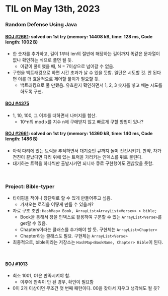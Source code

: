 # **TIL on May 13th, 2023**

### Random Defense Using Java
#### [BOJ #2661](../../../Problem%20Solving/boj/random%20defense/2661-05-13-2023.java): solved on 1st try (memory: 14408 kB, time: 128 ms, Code length: 1002 B)
* 한 숫자를 추가하고, 길이 1부터 len의 절반에 해당하는 길이까지 똑같은 문자열이 없나 확인하는 식으로 풀면 될 듯.
  - 이같이 풀이했을 때, N = 7이상으로 넘어갈 수 없음.
* 구현을 백트래킹으로 하면 시간 초과가 날 수 있을 듯함. 일단은 시도할 것. 안 된다면 이를 더 효율적으로 제어할 풀이가 필요할 듯.
  - 백트래킹으로 풀 만했음. 유효한지 확인하면서 1, 2, 3 숫자를 넣고 빼는 시도를 하도록 구현.


#### [BOJ #4375](../../../Problem%20Solving/boj/random%20defense/4375-05-13-2023.java)
* 1, 10, 100, 그 이후를 더하면서 나머지를 합산.
  - 10^n의 mod x를 지수 n에 구애받지 않고 빠르게 구할 방법이 있나?


#### [BOJ #2661](../../../Problem%20Solving/boj/random%20defense/13335-05-13-2023.java): solved on 1st try (memory: 14360 kB, time: 140 ms, Code length: 1486 B)
* 아직 다리에 있는 트럭을 추적하면서 대기중인 큐까지 돌며 전진시키기. 만약, 차가 전진이 끝났다면 다리 위에 있는 트럭을 가리키는 인덱스를 뒤로 물린다.
* 대기하는 트럭을 하나씩만 출발시키면 되니까 큐로 구현했어도 괜찮았을 듯함.

<br>

### Project: Bible-typer
* 타이핑을 책이나 장단위로 할 수 있게 만들어주고 싶음.
  - 가져오는 로직을 어떻게 만들 수 있을까?
* 자료 구조 초안: `HashMap< Book, ArrayList<ArrayList<Verse>> > bible;`
  - Book을 통해서 장을 인덱스로 활용하여 구분할 수 있는 `ArrayList<Verse>`를 get할 수 있음.
  - Chapters이라는 클래스를 추가해야 할 듯. 구현체는 `ArrayList<Chapter>`
  - Chapter라는 클래스도 필요. 구현체는 `ArrayList<Verse>`
* 최종적으로, bible이라는 저장소는 `HashMap<BookName, Chapter> Bible`이 된다.

<br>

#### [BOJ #1013](../../../Problem%20Solving/boj/random%20defense/1013-05-13-2023.java)
* 최소 1001, 01은 만족시켜야 함.
  - 이후에 만족이 안 된 경우, 확인이 필요함
* 0이 2개 이상이면 무조건 첫 번째 패턴이다. 00을 찾아서 지우고 생각해도 될 듯?